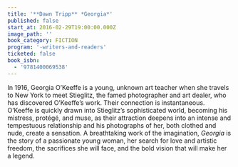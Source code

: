 ```yaml
---
title: '**Dawn Tripp** *Georgia*'
published: false
start_at: 2016-02-29T19:00:00.000Z
image_path: ''
book_category: FICTION
program: '-writers-and-readers'
ticketed: false
book_isbn:
  - '9781400069538'
---
```


In 1916, Georgia O’Keeffe is a young, unknown art teacher when she travels to New York to meet Stieglitz, the famed photographer and art dealer, who has discovered O’Keeffe’s work. Their connection is instantaneous. O’Keeffe is quickly drawn into Stieglitz’s sophisticated world, becoming his mistress, prot&eacute;g&eacute;, and muse, as their attraction deepens into an intense and tempestuous relationship and his photographs of her, both clothed and nude, create a sensation. A breathtaking work of the imagination, *Georgia* is the story of a passionate young woman, her search for love and artistic freedom, the sacrifices she will face, and the bold vision that will make her a legend.